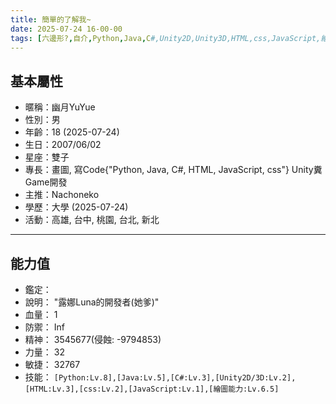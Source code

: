 ```yaml
---
title: 簡單的了解我~
date: 2025-07-24 16-00-00
tags: [六邊形?,自介,Python,Java,C#,Unity2D,Unity3D,HTML,css,JavaScript,繪圖]
---
```


## 基本屬性
- 暱稱：幽月YuYue
- 性別：男
- 年齡：18 (2025-07-24)
- 生日：2007/06/02
- 星座：雙子
- 專長：畫圖, 寫Code{"Python, Java, C#, HTML, JavaScript, css"} Unity糞Game開發
- 主推：Nachoneko
- 學歷：大學 (2025-07-24)
- 活動：高雄, 台中, 桃園, 台北, 新北
---
## 能力值
- 鑑定：
- 說明： "露娜Luna的開發者(她爹)"
- 血量： 1
- 防禦： Inf
- 精神： 3545677(侵蝕: -9794853)
- 力量： 32
- 敏捷： 32767
- 技能：
`[Python:Lv.8],[Java:Lv.5],[C#:Lv.3],[Unity2D/3D:Lv.2],[HTML:Lv.3],[css:Lv.2],[JavaScript:Lv.1],[繪圖能力:Lv.6.5]`